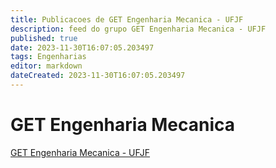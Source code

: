 ```yaml
---
title: Publicacoes de GET Engenharia Mecanica - UFJF
description: feed do grupo GET Engenharia Mecanica - UFJF
published: true
date: 2023-11-30T16:07:05.203497
tags: Engenharias
editor: markdown
dateCreated: 2023-11-30T16:07:05.203497
---
```


# GET Engenharia Mecanica
[GET Engenharia Mecanica - UFJF](/grupo/231GETEngenhariaMecanicaUFJF.md)